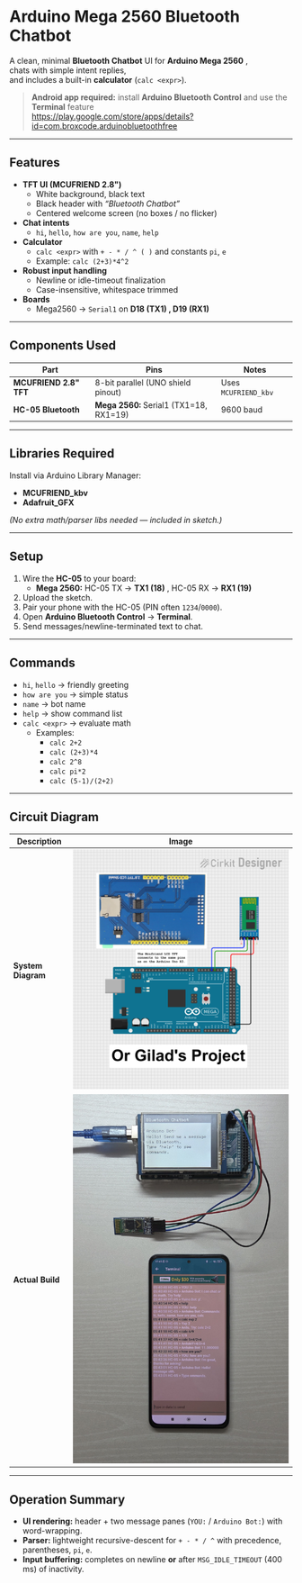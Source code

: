 # Arduino Mega 2560 Bluetooth Chatbot

A clean, minimal **Bluetooth Chatbot** UI for **Arduino Mega 2560** , <br>
chats with simple intent replies, <br>
and includes a built-in **calculator** (`calc <expr>`).

> **Android app required:** install **Arduino Bluetooth Control** and use the **Terminal** feature  
> https://play.google.com/store/apps/details?id=com.broxcode.arduinobluetoothfree

---

##  Features

- **TFT UI (MCUFRIEND 2.8")**
  - White background, black text
  - Black header with *“Bluetooth Chatbot”*
  - Centered welcome screen (no boxes / no flicker)
- **Chat intents**
  - `hi`, `hello`, `how are you`, `name`, `help`
- **Calculator**
  - `calc <expr>` with `+ - * / ^ ( )` and constants `pi`, `e`
  - Example: `calc (2+3)*4^2`
- **Robust input handling**
  - Newline or idle-timeout finalization
  - Case-insensitive, whitespace trimmed
- **Boards**
  - Mega2560 → `Serial1` on **D18 (TX1) , D19 (RX1)**

---

## Components Used

| Part | Pins | Notes |
|---|---|---|
| **MCUFRIEND 2.8" TFT** | 8-bit parallel (UNO shield pinout) | Uses `MCUFRIEND_kbv` |
| **HC-05 Bluetooth** | **Mega 2560:** Serial1 (TX1=18, RX1=19) | 9600 baud |

---

## Libraries Required

Install via Arduino Library Manager:

- **MCUFRIEND_kbv**
- **Adafruit_GFX**

*(No extra math/parser libs needed — included in sketch.)*

---

## Setup

1. Wire the **HC-05** to your board:
   - **Mega 2560:** HC-05 TX → **TX1 (18)** , HC-05 RX → **RX1 (19)**
2. Upload the sketch.
3. Pair your phone with the HC-05 (PIN often `1234`/`0000`).
4. Open **Arduino Bluetooth Control** → **Terminal**.
5. Send messages/newline-terminated text to chat.

---

## Commands

- `hi`, `hello` → friendly greeting  
- `how are you` → simple status  
- `name` → bot name  
- `help` → show command list  
- `calc <expr>` → evaluate math  
  - Examples:
    - `calc 2+2`
    - `calc (2+3)*4`
    - `calc 2^8`
    - `calc pi*2`
    - `calc (5-1)/(2+2)`

---

## Circuit Diagram

| Description | Image |
|--------------|--------|
| **System Diagram** | ![Chatbot Diagram](ChatBot_NoticeBoard_Circuit_Diagram.png) |
| **Actual Build** | ![Actual Circuit](Arduino_ChatBot_Actual_Circuit.jpg)|

---

## Operation Summary

- **UI rendering:** header + two message panes (`YOU:` / `Arduino Bot:`) with word-wrapping.  
- **Parser:** lightweight recursive-descent for `+ - * / ^` with precedence, parentheses, `pi`, `e`.  
- **Input buffering:** completes on newline **or** after `MSG_IDLE_TIMEOUT` (400 ms) of inactivity. 
